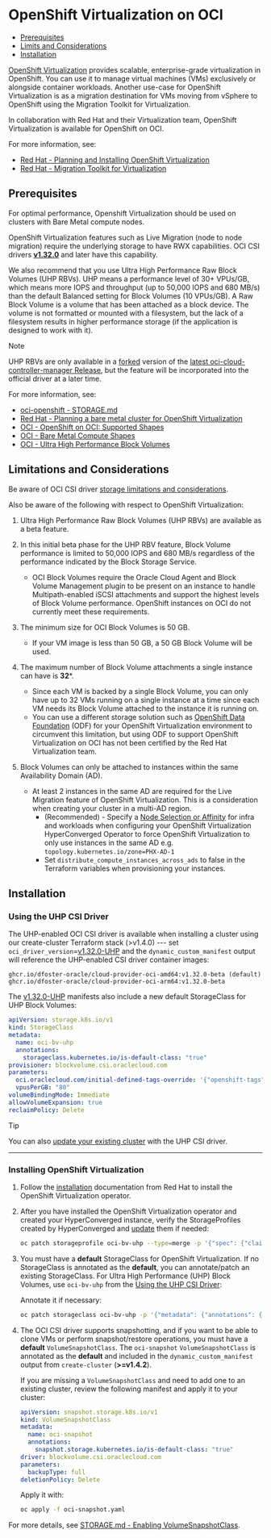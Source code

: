 # OpenShift Virtualization on OCI

- [Prerequisites](#prerequisites)
- [Limits and Considerations](#limitations-and-considerations)
- [Installation](#installation)

[OpenShift Virtualization](https://docs.redhat.com/en/documentation/openshift_container_platform/latest/html/virtualization/index) provides scalable, enterprise-grade virtualization in OpenShift. You can use it to manage virtual machines (VMs) exclusively or alongside container workloads. Another use-case for OpenShift Virtualization is as a migration destination for VMs moving from vSphere to OpenShift using the Migration Toolkit for Virtualization.

In collaboration with Red Hat and their Virtualization team, OpenShift Virtualization is available for OpenShift on OCI.

For more information, see:
- [Red Hat - Planning and Installing OpenShift Virtualization](https://docs.redhat.com/en/documentation/openshift_container_platform/latest/html/virtualization/getting-started#planning-and-installing-virt_virt-getting-started)
- [Red Hat - Migration Toolkit for Virtualization](https://developers.redhat.com/products/mtv/overview)

## Prerequisites

For optimal performance, Openshift Virtualization should be used on clusters with Bare Metal compute nodes.

OpenShift Virtualization features such as Live Migration (node to node migration) require the underlying storage to have RWX capabilities. OCI CSI drivers [**v1.32.0**](https://github.com/oracle/oci-cloud-controller-manager/releases/tag/v1.32.0) and later have this capability.

We also recommend that you use Ultra High Performance Raw Block Volumes (UHP RBVs). UHP means a performance level of 30+ VPUs/GB, which means more IOPS and throughput (up to 50,000 IOPS and 680 MB/s) than the default Balanced setting for Block Volumes (10 VPUs/GB). A Raw Block Volume is a volume that has been attached as a block device. The volume is not formatted or mounted with a filesystem, but the lack of a filesystem results in higher performance storage (if the application is designed to work with it).

> [!NOTE]
> UHP RBVs are only available in a [forked](https://github.com/dfoster-oracle/oci-cloud-controller-manager/tree/dfoster/v1.32.0-beta) version of the [latest oci-cloud-controller-manager Release](https://github.com/oracle/oci-cloud-controller-manager/releases/latest), but the feature will be incorporated into the official driver at a later time.

For more information, see:
- [oci-openshift - STORAGE.md](/docs/STORAGE.md)
- [Red Hat - Planning a bare metal cluster for OpenShift Virtualization](https://docs.redhat.com/en/documentation/openshift_container_platform/latest/html-single/installing_on_bare_metal/index#virt-planning-bare-metal-cluster-for-ocp-virt_preparing-to-install-on-bare-metal)
- [OCI - OpenShift on OCI: Supported Shapes](https://docs.oracle.com/en-us/iaas/Content/openshift-on-oci/overview.htm#supported-shapes)
- [OCI - Bare Metal Compute Shapes](https://docs.oracle.com/en-us/iaas/Content/Compute/References/computeshapes.htm#baremetalshapes)
- [OCI - Ultra High Performance Block Volumes](https://docs.oracle.com/en-us/iaas/Content/Block/Concepts/blockvolumeultrahighperformance.htm)

## Limitations and Considerations

Be aware of OCI CSI driver [storage limitations and considerations](./STORAGE.md#limitations-and-considerations).

Also be aware of the following with respect to OpenShift Virtualization:

1. Ultra High Performance Raw Block Volumes (UHP RBVs) are available as a beta feature.

2. In this initial beta phase for the UHP RBV feature, Block Volume performance is limited to 50,000 IOPS and 680 MB/s regardless of the performance indicated by the Block Storage Service.
    - OCI Block Volumes require the Oracle Cloud Agent and Block Volume Management plugin to be present on an instance to handle Multipath-enabled iSCSI attachments and support the highest levels of Block Volume performance. OpenShift instances on OCI do not currently meet these requirements.

3. The minimum size for OCI Block Volumes is 50 GB.
    - If your VM image is less than 50 GB, a 50 GB Block Volume will be used.

4. The maximum number of Block Volume attachments a single instance can have is **32***.
    - Since each VM is backed by a single Block Volume, you can only have up to 32 VMs running on a single instance at a time since each VM needs its Block Volume attached to the instance it is running on.
    - You can use a different storage solution such as [OpenShift Data Foundation](https://www.redhat.com/en/technologies/cloud-computing/openshift-data-foundation) (ODF) for your OpenShift Virtualization environment to circumvent this limitation, but using ODF to support OpenShift Virtualization on OCI has not been certified by the Red Hat Virtualization team.

5. Block Volumes can only be attached to instances within the same Availability Domain (AD).
    - At least 2 instances in the same AD are required for the Live Migration feature of OpenShift Virtualization. This is a consideration when creating your cluster in a multi-AD region.
        - (Recommended) - Specify a [Node Selection or Affinity](https://www.redhat.com/en/blog/node-selection-and-affinity-for-virtual-machines-in-openshift) for infra and workloads when configuring your OpenShift Virtualization HyperConverged Operator to force OpenShift Virtualization to only use instances in the same AD e.g. `topology.kubernetes.io/zone=PHX-AD-1`
        - Set `distribute_compute_instances_across_ads` to false in the Terraform variables when provisioning your instances.

## Installation

### Using the UHP CSI Driver
The UHP-enabled OCI CSI driver is available when installing a cluster using our create-cluster Terraform stack (>v1.4.0) --- set `oci_driver_version`=[v1.32.0-UHP](/custom_manifests/oci-ccm-csi-drivers/v1.32.0-UHP/) and the `dynamic_custom_manifest` output will reference the UHP-enabled CSI driver container images:

```
ghcr.io/dfoster-oracle/cloud-provider-oci-amd64:v1.32.0-beta (default)
ghcr.io/dfoster-oracle/cloud-provider-oci-arm64:v1.32.0-beta
```

The [v1.32.0-UHP](/custom_manifests/oci-ccm-csi-drivers/v1.32.0-UHP/) manifests also include a new default StorageClass for UHP Block Volumes:

```yaml
apiVersion: storage.k8s.io/v1
kind: StorageClass
metadata:
  name: oci-bv-uhp
  annotations:
    storageclass.kubernetes.io/is-default-class: "true"
provisioner: blockvolume.csi.oraclecloud.com
parameters:
  oci.oraclecloud.com/initial-defined-tags-override: '{"openshift-tags": {"openshift-resource": "openshift-virtualization"}}'
  vpusPerGB: "80"
volumeBindingMode: Immediate
allowVolumeExpansion: true
reclaimPolicy: Delete
```

> [!TIP]
> You can also [update your existing cluster](/docs/STORAGE.md#to-upgradechange-oci-csi-driver-version-on-an-existing-openshift-cluster) with the UHP CSI driver.

---

### Installing OpenShift Virtualization
1. Follow the [installation](https://docs.redhat.com/en/documentation/openshift_container_platform/latest/html/virtualization/installing#virt-installing-virt-operator_installing-virt) documentation from Red Hat to install the OpenShift Virtualization operator.

2. After you have installed the OpenShift Virtualization operator and created your HyperConverged instance, verify the StorageProfiles created by HyperConverged and [update](https://docs.redhat.com/en/documentation/openshift_container_platform/latest/html/virtualization/storage#virt-configuring-storage-profile) them if needed:
    ```bash
    oc patch storageprofile oci-bv-uhp --type=merge -p '{"spec": {"claimPropertySets": [{"accessModes": ["ReadWriteMany","ReadWriteOnce"], "volumeMode": "Block"}], "cloneStrategy": "csi-clone"}}'
    ```

3. You must have a **default** StorageClass for OpenShift Virtualization. If no StorageClass is annotated as the **default**, you can annotate/patch an existing StorageClass. For Ultra High Performance (UHP) Block Volumes, use `oci-bv-uhp` from the [Using the UHP CSI Driver](#using-the-uhp-csi-driver):

    Annotate it if necessary:
    ```bash
    oc patch storageclass oci-bv-uhp -p '{"metadata": {"annotations": {"storageclass.kubernetes.io/is-default-class": "true"}}}'
    ```

4. The OCI CSI driver supports snapshotting, and if you want to be able to clone VMs or perform snapshot/restore operations, you must have a **default** `VolumeSnapshotClass`. The `oci-snapshot` `VolumeSnapshotClass` is annotated as the **default** and included in the `dynamic_custom_manifest` output from `create-cluster` (**>=v1.4.2**).

    If you are missing a `VolumeSnapshotClass` and need to add one to an existing cluster, review the following manifest and apply it to your cluster:

    ```yaml
    apiVersion: snapshot.storage.k8s.io/v1
    kind: VolumeSnapshotClass
    metadata:
      name: oci-snapshot
      annotations:
        snapshot.storage.kubernetes.io/is-default-class: "true"
    driver: blockvolume.csi.oraclecloud.com
    parameters:
      backupType: full
    deletionPolicy: Delete
    ```

    Apply it with:

    ```bash
    oc apply -f oci-snapshot.yaml
    ```

For more details, see [STORAGE.md - Enabling VolumeSnapshotClass](/docs/STORAGE.md#enabling-volumesnapshotclass).
